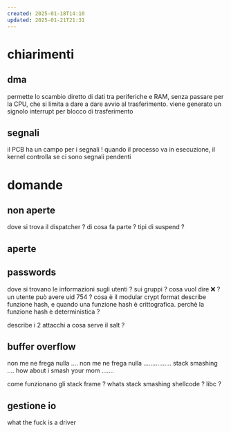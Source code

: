 ```yaml
---
created: 2025-01-18T14:10
updated: 2025-01-21T21:31
---
```

# chiarimenti
## dma
permette lo scambio diretto di dati tra periferiche e RAM, senza passare per la CPU, che si limita a dare a dare avvio al trasferimento. viene generato un signolo interrupt per blocco di trasferimento
## segnali
il PCB ha un campo per i segnali ! quando il processo va in esecuzione, il kernel controlla se ci sono segnali pendenti


# domande
## non aperte
dove si trova il dispatcher ? di cosa fa parte ?
tipi di suspend ?
## aperte


## passwords
dove si trovano le informazioni sugli utenti ? sui gruppi ?
cosa vuol dire :x: ?
un utente può avere uid 754 ?
cosa è il modular crypt format
describe funzione hash, e quando una funzione hash è crittografica. perchè la funzione hash è deterministica ?

describe i 2 attacchi
a cosa serve il salt ?


## buffer overflow
non me ne frega nulla …. non me ne frega nulla ……………. stack smashing …. how about i smash your mom ……. 

come funzionano gli stack frame ?
whats stack smashing
shellcode ? libc ?

## gestione io
what the fuck is a driver